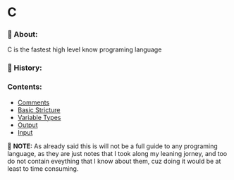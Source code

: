 # C

### :page_facing_up: About:

C is the fastest high level know programing language


### :scroll: History:


### Contents:
- <a href="comments.c">Comments</a><br>
- <a href="basicStructure.c">Basic Stricture</a><br>
- <a href="variableTypes.c">Variable Types</a><br>
- <a href="output.c">Output</a><br>
- <a href="input.c">Input</a><br>


:pushpin: __NOTE:__ As already said this is will not be a full guide to
any programing language, as they are just notes that I took
along my leaning jorney, and too do not contain eveything
that I know about them, cuz doing it would be at least to time consuming.